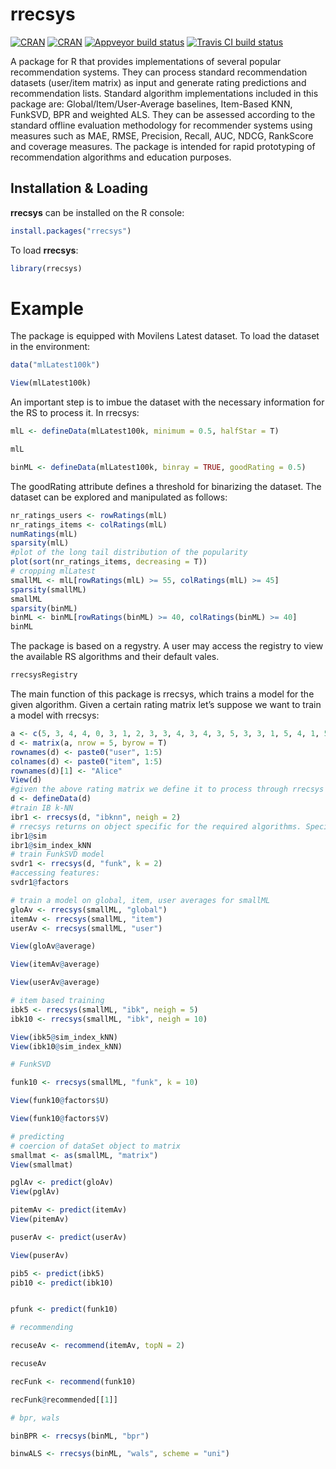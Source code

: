 # rrecsys 
[![CRAN](http://www.r-pkg.org/badges/version/rrecsys)](https://cran.r-project.org/web/packages/rrecsys/index.html)
[![CRAN](http://cranlogs.r-pkg.org/badges/rrecsys)](https://cran.r-project.org/web/packages/rrecsys/index.html)
[![Appveyor build status](https://ci.appveyor.com/api/projects/status/j0504s5kapv95xe5?svg=true)](https://ci.appveyor.com/project/ludovikcoba/rrecsys) 
[![Travis CI build status](https://travis-ci.org/ludovikcoba/rrecsys.svg?branch=master)](https://travis-ci.org/ludovikcoba/rrecsys)

A package for R that provides implementations of several popular recommendation systems. They can process standard recommendation datasets (user/item matrix) as input and generate rating predictions and recommendation lists.  Standard algorithm implementations included in this package are: Global/Item/User-Average baselines, Item-Based KNN, FunkSVD, BPR and weighted ALS. They can be assessed according to the standard offline evaluation methodology for recommender systems using measures such as MAE, RMSE, Precision, Recall, AUC, NDCG, RankScore and coverage measures. The package is intended for rapid prototyping of recommendation algorithms and education purposes. 

## Installation & Loading

**rrecsys** can be installed on the R console:
```R
install.packages("rrecsys")
```

To load **rrecsys**:
```R
library(rrecsys)
```

# Example
The package is equipped with Movilens Latest dataset. To load the dataset in the environment:
```R
data("mlLatest100k")

View(mlLatest100k)
```
An important step is to imbue the dataset with the necessary information for the RS to process it. In rrecsys:
```R
mlL <- defineData(mlLatest100k, minimum = 0.5, halfStar = T)

mlL

binML <- defineData(mlLatest100k, binray = TRUE, goodRating = 0.5)
```
The goodRating attribute defines a threshold for binarizing the dataset.
The dataset can be explored and manipulated as follows:
```R
nr_ratings_users <- rowRatings(mlL)
nr_ratings_items <- colRatings(mlL)
numRatings(mlL)
sparsity(mlL)
#plot of the long tail distribution of the popularity
plot(sort(nr_ratings_items, decreasing = T))
# cropping mlLatest 
smallML <- mlL[rowRatings(mlL) >= 55, colRatings(mlL) >= 45]
sparsity(smallML)
smallML
sparsity(binML)
binML <- binML[rowRatings(binML) >= 40, colRatings(binML) >= 40]
binML
```

The package is based on a regystry. A user may access the registry to view the available RS algorithms and their default vales.
```R
rrecsysRegistry
```

The main function of this package is rrecsys, which trains a model for the given algorithm. Given a certain rating matrix let’s suppose we want to train a model with rrecsys:
```R
a <- c(5, 3, 4, 4, 0, 3, 1, 2, 3, 3, 4, 3, 4, 3, 5, 3, 3, 1, 5, 4, 1, 5, 5, 2, 1)
d <- matrix(a, nrow = 5, byrow = T)
rownames(d) <- paste0("user", 1:5)
colnames(d) <- paste0("item", 1:5)
rownames(d)[1] <- "Alice"
View(d)
#given the above rating matrix we define it to process through rrecsys
d <- defineData(d)
#train IB k-NN
ibr1 <- rrecsys(d, "ibknn", neigh = 2)
# rrecsys returns on object specific for the required algorithms. Specific elements of the algorithm will be returned as slots.
ibr1@sim
ibr1@sim_index_kNN
# train FunkSVD model
svdr1 <- rrecsys(d, "funk", k = 2)
#accessing features:
svdr1@factors

# train a model on global, item, user averages for smallML
gloAv <- rrecsys(smallML, "global")
itemAv <- rrecsys(smallML, "item")
userAv <- rrecsys(smallML, "user")

View(gloAv@average)

View(itemAv@average)

View(userAv@average)

# item based training
ibk5 <- rrecsys(smallML, "ibk", neigh = 5)
ibk10 <- rrecsys(smallML, "ibk", neigh = 10)

View(ibk5@sim_index_kNN)
View(ibk10@sim_index_kNN)

# FunkSVD

funk10 <- rrecsys(smallML, "funk", k = 10)

View(funk10@factors$U)

View(funk10@factors$V)

# predicting
# coercion of dataSet object to matrix
smallmat <- as(smallML, "matrix")
View(smallmat)

pglAv <- predict(gloAv)
View(pglAv)

pitemAv <- predict(itemAv)
View(pitemAv)

puserAv <- predict(userAv)

View(puserAv)

pib5 <- predict(ibk5)
pib10 <- predict(ibk10)


pfunk <- predict(funk10)

# recommending

recuseAv <- recommend(itemAv, topN = 2)

recuseAv

recFunk <- recommend(funk10)

recFunk@recommended[[1]]

# bpr, wals

binBPR <- rrecsys(binML, "bpr")

binwALS <- rrecsys(binML, "wals", scheme = "uni")
```
